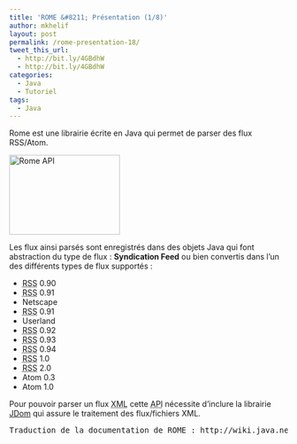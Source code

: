 ```yaml
---
title: 'ROME &#8211; Présentation (1/8)'
author: mkhelif
layout: post
permalink: /rome-presentation-18/
tweet_this_url:
  - http://bit.ly/4GBdhW
  - http://bit.ly/4GBdhW
categories:
  - Java
  - Tutoriel
tags:
  - Java
---
```

<p style="text-align: left;">
  Rome est une librairie écrite en Java qui permet de parser des flux RSS/Atom.
</p>

<!--more-->

<p class="level1">
  <a href="http://www.mkhelif.fr/wp-content/uploads/2008/06/rome.png"><img class="alignnone size-medium wp-image-56" title="Rome" src="http://www.mkhelif.fr/wp-content/uploads/2008/06/rome.png" alt="Rome API" width="200" height="144" /></a>
</p>

<p class="level1">
  Les flux ainsi parsés sont enregistrés dans des objets Java qui font abstraction du type de flux : <strong>Syndication Feed</strong> ou bien convertis dans l&#8217;un des différents types de flux supportés :
</p>

  * <acronym title="Rich Site Summary">RSS</acronym> 0.90
  * <acronym title="Rich Site Summary">RSS</acronym> 0.91
  * Netscape<acronym title="Rich Site Summary"></acronym>
  * <acronym title="Rich Site Summary">RSS</acronym> 0.91
  * Userland
  * <acronym title="Rich Site Summary">RSS</acronym> 0.92
  * <acronym title="Rich Site Summary">RSS</acronym> 0.93
  * <acronym title="Rich Site Summary">RSS</acronym> 0.94<acronym title="Rich Site Summary"></acronym>
  * <acronym title="Rich Site Summary">RSS</acronym> 1.0
  * <acronym title="Rich Site Summary">RSS</acronym> 2.0
  * Atom 0.3
  * Atom 1.0

Pour pouvoir parser un flux <acronym title="Extensible Markup Language">XML</acronym> cette <acronym title="Application Programming Interface">API</acronym> nécessite d&#8217;inclure la librairie <a class="urlextern" title="http://www.jdom.org/" rel="nofollow" href="http://www.jdom.org/">JDom</a> qui assure le traitement des flux/fichiers XML.

<pre class="code">Traduction de la documentation de ROME : http://wiki.java.net/bin/view/Javawsxml/Rome</pre>